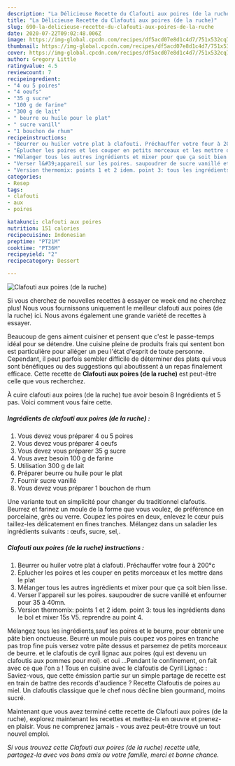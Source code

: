 ```yaml
---
description: "La Délicieuse Recette du Clafouti aux poires (de la ruche)"
title: "La Délicieuse Recette du Clafouti aux poires (de la ruche)"
slug: 690-la-delicieuse-recette-du-clafouti-aux-poires-de-la-ruche
date: 2020-07-22T09:02:48.006Z
image: https://img-global.cpcdn.com/recipes/df5acd07e8d1c4d7/751x532cq70/clafouti-aux-poires-de-la-ruche-photo-principale-de-la-recette.jpg
thumbnail: https://img-global.cpcdn.com/recipes/df5acd07e8d1c4d7/751x532cq70/clafouti-aux-poires-de-la-ruche-photo-principale-de-la-recette.jpg
cover: https://img-global.cpcdn.com/recipes/df5acd07e8d1c4d7/751x532cq70/clafouti-aux-poires-de-la-ruche-photo-principale-de-la-recette.jpg
author: Gregory Little
ratingvalue: 4.5
reviewcount: 7
recipeingredient:
- "4 ou 5 poires"
- "4 oeufs"
- "35 g sucre"
- "100 g de farine"
- "300 g de lait"
- " beurre ou huile pour le plat"
- " sucre vanill"
- "1 bouchon de rhum"
recipeinstructions:
- "Beurrer ou huiler votre plat à clafouti. Préchauffer votre four à 200°c"
- "Éplucher les poires et les couper en petits morceaux et les mettre dans le plat"
- "Mélanger tous les autres ingrédients et mixer pour que ça soit bien lisse."
- "Verser l&#39;appareil sur les poires. saupoudrer de sucre vanillé et enfourner pour 35 à 40mn."
- "Version thermomix: points 1 et 2 idem. point 3: tous les ingrédients dans le bol et mixer 15s V5. reprendre au point 4."
categories:
- Resep
tags:
- clafouti
- aux
- poires

katakunci: clafouti aux poires 
nutrition: 151 calories
recipecuisine: Indonesian
preptime: "PT21M"
cooktime: "PT36M"
recipeyield: "2"
recipecategory: Dessert

---
```



![Clafouti aux poires (de la ruche)](https://img-global.cpcdn.com/recipes/df5acd07e8d1c4d7/751x532cq70/clafouti-aux-poires-de-la-ruche-photo-principale-de-la-recette.jpg)

Si vous cherchez de nouvelles recettes à essayer ce week end ne cherchez plus! Nous vous fournissons uniquement le meilleur clafouti aux poires (de la ruche) ici. Nous avons également une grande variété de recettes à essayer.

Beaucoup de gens aiment cuisiner et pensent que c'est le passe-temps idéal pour se détendre. Une cuisine pleine de produits frais qui sentent bon est particulière pour alléger un peu l'état d'esprit de toute personne. Cependant, il peut parfois sembler difficile de déterminer des plats qui vous sont bénéfiques ou des suggestions qui aboutissent à un repas finalement efficace. Cette recette de <strong> Clafouti aux poires (de la ruche) </strong> est peut-être celle que vous recherchez.

<!--inarticleads1-->

À cuire clafouti aux poires (de la ruche) tue avoir besoin 8 Ingrédients et 5 pas. Voici comment vous faire cette.

##### Ingrédients de clafouti aux poires (de la ruche) :

1. Vous devez vous préparer 4 ou 5 poires
1. Vous devez vous préparer 4 oeufs
1. Vous devez vous préparer 35 g sucre
1. Vous avez besoin 100 g de farine
1. Utilisation 300 g de lait
1. Préparer  beurre ou huile pour le plat
1. Fournir  sucre vanillé
1. Vous devez vous préparer 1 bouchon de rhum


Une variante tout en simplicité pour changer du traditionnel clafoutis. Beurrez et farinez un moule de la forme que vous voulez, de préférence en porcelaine, grès ou verre. Coupez les poires en deux, enlevez le cœur puis taillez-les délicatement en fines tranches. Mélangez dans un saladier les ingrédients suivants : œufs, sucre, sel,. 

<!--inarticleads2-->

##### Clafouti aux poires (de la ruche) instructions :

1. Beurrer ou huiler votre plat à clafouti. Préchauffer votre four à 200°c
1. Éplucher les poires et les couper en petits morceaux et les mettre dans le plat
1. Mélanger tous les autres ingrédients et mixer pour que ça soit bien lisse.
1. Verser l&#39;appareil sur les poires. saupoudrer de sucre vanillé et enfourner pour 35 à 40mn.
1. Version thermomix: points 1 et 2 idem. point 3: tous les ingrédients dans le bol et mixer 15s V5. reprendre au point 4.


Mélangez tous les ingrédients,sauf les poires et le beurre, pour obtenir une pâte bien onctueuse. Beurré un moule puis coupez vos poires en tranche pas trop fine puis versez votre pâte dessus et parsemez de petits morceaux de beurre. et le clafoutis de cyril lignac aux poires (qui est devenu un clafoutis aux pommes pour moi). et oui …Pendant le confinement, on fait avec ce que l&#39;on a ! Tous en cuisine avec le clafoutis de Cyril Lignac : Saviez-vous, que cette émission partie sur un simple partage de recette est en train de battre des records d&#39;audience ? Recette Clafoutis de poires au miel. Un clafoutis classique que le chef nous décline bien gourmand, moins sucré. 

<!--inarticleads1-->

<p>
Maintenant que vous avez terminé cette recette de Clafouti aux poires (de la ruche), explorez maintenant les recettes et mettez-la en œuvre et prenez-en plaisir. Vous ne comprenez jamais - vous avez peut-être trouvé un tout nouvel emploi.
</p>

<p>
<i>Si vous trouvez cette Clafouti aux poires (de la ruche) recette utile, partagez-la avec vos bons amis ou votre famille, merci et bonne chance.</i>
</p>
